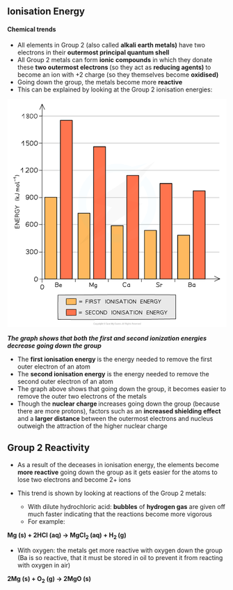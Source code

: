 Ionisation Energy
-----------------

#### Chemical trends

* All elements in Group 2 (also called <b>alkali earth metals)</b> have two electrons in their <b>outermost principal quantum shell</b>
* All Group 2 metals can form <b>ionic</b> <b>compounds</b> in which they donate these <b>two outermost electrons </b>(so they act as <b>reducing agents) </b>to become an ion with +2 charge (so they themselves become <b>oxidised)</b>
* Going down the group, the metals become more <b>reactive</b>
* This can be explained by looking at the Group 2 ionisation energies:

![Group 2 - Ionisation Energy Group 2 Elements, downloadable AS & A Level Chemistry revision notes](2.2-Group-2-Ionisation-Energy-Group-2-Elements.png)

*<b>The graph shows that both the first and second ionization energies decrease going down the group</b>*

* The <b>first ionisation energy </b>is the energy needed to remove the first outer electron of an atom
* The <b>second ionisation energy</b> is the energy needed to remove the second outer electron of an atom
* The graph above shows that going down the group, it becomes easier to remove the outer two electrons of the metals
* Though the <b>nuclear charge </b>increases going down the group (because there are more protons), factors such as an <b>increased shielding effect </b>and a <b>larger distance </b>between the outermost electrons and nucleus outweigh the attraction of the higher nuclear charge

Group 2 Reactivity
------------------

* As a result of the deceases in ionisation energy, the elements become <b>more reactive</b> going down the group as it gets easier for the atoms to lose two electrons and become 2+ ions
* This trend is shown by looking at reactions of the Group 2 metals:

  + With dilute hydrochloric acid: <b>bubbles</b> of <b>hydrogen gas</b> are given off much faster indicating that the reactions become more vigorous
  + For example:

<b>Mg (s) + 2HCl (aq) → MgCl</b><sub><b>2 </b></sub><b>(aq) + H</b><sub><b>2 </b></sub><b>(g)</b>

* With oxygen: the metals get more reactive with oxygen down the group (Ba is so reactive, that it must be stored in oil to prevent it from reacting with oxygen in air)

<b>2Mg (s) + O</b><sub><b>2</b></sub><b> (g) → 2MgO (s)</b>